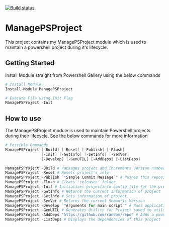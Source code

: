 [![Build status](https://ci.appveyor.com/api/projects/status/m1hbibhfaauy6tbj?svg=true)](https://ci.appveyor.com/project/EdFabre/managepsproject)

# ManagePSProject

This project contains my ManagePSProject module which is used to maintain a powershell project during it's lifecycle.

## Getting Started

Install Module straight from Powershell Gallery using the below commands

```powershell
# Install Module
Install-Module ManagePSProject

# Execute File using Init Flag
ManagePSProject -Init
```

## How to use

The ManagePSProject module is used to maintain Powershell projects during their lifecycle. See the below commands for more information

```powershell
# Possible Commands
ManagePSProject [-Build] [-Reset] [-Publish] [-Flush] 
                [-Init] [-GetInfo] [-SetInfo] [-SemVer] 
                [-Develop] [-GenUTIL] [-AddDeps] [-ListDeps]

ManagePSProject -Build # Packages project and increments version number
ManagePSProject -Reset # Resets project's info
ManagePSProject -Publish `"Sample Commit Message`" # Pushes this repository to remote git repo
ManagePSProject -Flush # Clears 'releases' folder
ManagePSProject -Init # Initializes projectinfo config file for the project and builds project environment
ManagePSProject -GetInfo # Returns the current information of project
ManagePSProject -SetInfo # Sets information of project
ManagePSProject -SemVer # Returns the current Semantic Version
ManagePSProject -Develop `"Arguments for main script`" # Runs application in development mode
ManagePSProject -GenUTIL # Generates Utility for Project saved to utils folder
ManagePSProject -AddDeps "https://github.com/random/repo" # Adds a powershell github repo to script session, can add several by using space delimiter
ManagePSProject -ListDeps # Displays the dependencies of this project
```
